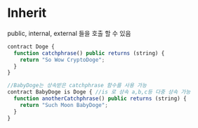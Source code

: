 # Inherit

public, internal, external 들을 호출 할 수 있음

```jsx
contract Doge {
  function catchphrase() public returns (string) {
    return "So Wow CryptoDoge";
  }
}

//BabyDoge는 상속받은 catchphrase 함수를 사용 가능
contract BabyDoge is Doge { //is 로 상속 a,b,c등 다중 상속 가능
  function anotherCatchphrase() public returns (string) {
    return "Such Moon BabyDoge";
  }
}
```